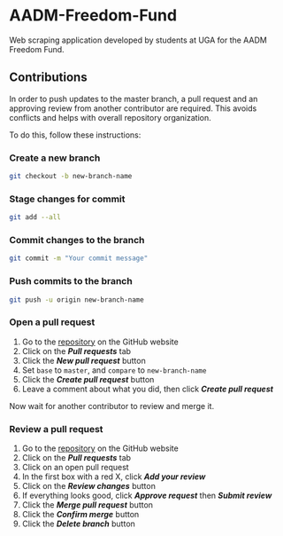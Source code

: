 # AADM-Freedom-Fund
Web scraping application developed by students at UGA for the AADM Freedom Fund.

## Contributions
In order to push updates to the master branch, a pull request and an approving review from another contributor are required. This avoids conflicts and helps with overall repository organization.

To do this, follow these instructions:
### Create a new branch
```bash
git checkout -b new-branch-name
```
### Stage changes for commit
```bash
git add --all
```
### Commit changes to the branch
```bash
git commit -m "Your commit message"
```
### Push commits to the branch
```bash
git push -u origin new-branch-name 
```
### Open a pull request
  1.  Go to the [repository](https://github.com/joshmess/AADM-Freedom-Fund) on the GitHub website
  2.  Click on the ***Pull requests*** tab
  3.  Click the ***New pull request*** button
  4.  Set `base` to `master`, and `compare` to `new-branch-name`
  5.  Click the ***Create pull request*** button
  6.  Leave a comment about what you did, then click ***Create pull request***
  
Now wait for another contributor to review and merge it.

### Review a pull request
  1.  Go to the [repository](https://github.com/joshmess/AADM-Freedom-Fund) on the GitHub website
  2.  Click on the ***Pull requests*** tab
  3.  Click on an open pull request
  4.  In the first box with a red X, click ***Add your review***
  5.  Click on the ***Review changes*** button
  6.  If everything looks good, click ***Approve request*** then ***Submit review***
  7.  Click the ***Merge pull request*** button
  8.  Click the ***Confirm merge*** button
  9.  Click the ***Delete branch*** button
